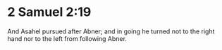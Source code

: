 # 2 Samuel 2:19

And Asahel pursued after Abner; and in going he turned not to the right hand nor to the left from following Abner.